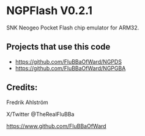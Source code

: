 # NGPFlash V0.2.1

SNK Neogeo Pocket Flash chip emulator for ARM32.

## Projects that use this code

* https://github.com/FluBBaOfWard/NGPDS
* https://github.com/FluBBaOfWard/NGPGBA

## Credits:

Fredrik Ahlström

X/Twitter @TheRealFluBBa

https://www.github.com/FluBBaOfWard
